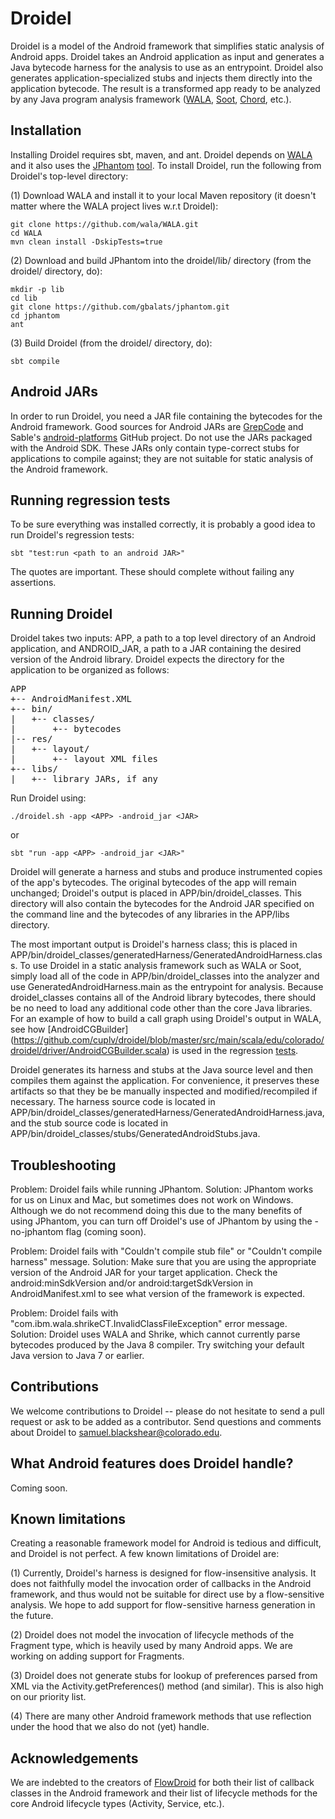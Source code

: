 Droidel
=======

Droidel is a model of the Android framework that simplifies static analysis of Android apps. Droidel takes an Android application as input and generates a Java bytecode harness for the analysis to use as an entrypoint. Droidel also generates application-specialized stubs and injects them directly into the application bytecode. The result is a transformed app ready to be analyzed by any Java program analysis framework ([WALA](http://wala.sourceforge.net/wiki/index.php/Main_Page), [Soot](http://www.sable.mcgill.ca/soot/), [Chord](http://pag.gatech.edu/chord), etc.).

Installation
------------
Installing Droidel requires sbt, maven, and ant. Droidel depends on [WALA](https://github.com/wala/WALA) and it also uses the [JPhantom](http://cgi.di.uoa.gr/~smaragd/jphantom-oopsla13.pdf) [tool](https://github.com/gbalats/jphantom). To install Droidel, run the following from Droidel's top-level directory:

(1) Download WALA and install it to your local Maven repository (it doesn't matter where the WALA project lives w.r.t Droidel):

    git clone https://github.com/wala/WALA.git
    cd WALA
    mvn clean install -DskipTests=true

(2) Download and build JPhantom into the droidel/lib/ directory (from the droidel/ directory, do): 

    mkdir -p lib
    cd lib
    git clone https://github.com/gbalats/jphantom.git
    cd jphantom
    ant

(3) Build Droidel (from the droidel/ directory, do):

    sbt compile


Android JARs
------------
In order to run Droidel, you need a JAR file containing the bytecodes for the Android framework. Good sources for Android JARs are [GrepCode](http://grepcode.com/project/repository.grepcode.com/java/ext/com.google.android/android/) and Sable's [android-platforms](https://github.com/Sable/android-platforms) GitHub project. Do not use the JARs packaged with the Android SDK. These JARs only contain type-correct stubs for applications to compile against; they are not suitable for static analysis of the Android framework.

Running regression tests
------------------------

To be sure everything was installed correctly, it is probably a good idea to run Droidel's regression tests:
   
	sbt "test:run <path to an android JAR>"

The quotes are important. These should complete without failing any assertions. 


Running Droidel
--------------

Droidel takes two inputs: APP, a path to a top level directory of an Android application, and ANDROID_JAR, a path to a JAR containing the desired version of the Android library. Droidel expects the directory for the application to be organized as follows:

<pre>
APP
+-- AndroidManifest.XML
+-- bin/
|   +-- classes/
|       +-- bytecodes
|-- res/
|   +-- layout/
|       +-- layout XML files
+-- libs/
|   +-- library JARs, if any
</pre>



Run Droidel using:

	./droidel.sh -app <APP> -android_jar <JAR>

or

	sbt "run -app <APP> -android_jar <JAR>"

Droidel will generate a harness and stubs and produce instrumented copies of the app's bytecodes. The original bytecodes of the app will remain unchanged; Droidel's output is placed in APP/bin/droidel_classes. This directory will also contain the bytecodes for the Android JAR specified on the command line and the bytecodes of any libraries in the APP/libs directory.

The most important output is Droidel's harness class; this is placed in APP/bin/droidel_classes/generatedHarness/GeneratedAndroidHarness.class. To use Droidel in a static analysis framework such as WALA or Soot, simply load all of the code in APP/bin/droidel_classes into the analyzer and use GeneratedAndroidHarness.main as the entrypoint for analysis. Because droidel_classes contains all of the Android library bytecodes, there should be no need to load any additional code other than the core Java libraries. For an example of how to build a call graph using Droidel's output in WALA, see how [AndroidCGBuilder] (https://github.com/cuplv/droidel/blob/master/src/main/scala/edu/colorado/droidel/driver/AndroidCGBuilder.scala) is used in the regression [tests](https://github.com/cuplv/droidel/blob/master/src/test/scala/Regression.scala).

Droidel generates its harness and stubs at the Java source level and then compiles them against the application. For convenience, it preserves these artifacts so that they be be manually inspected and modified/recompiled if necessary. The harness source code is located in APP/bin/droidel_classes/generatedHarness/GeneratedAndroidHarness.java, and the stub source code is located in APP/bin/droidel_classes/stubs/GeneratedAndroidStubs.java.

Troubleshooting
---------------
Problem: Droidel fails while running JPhantom.
Solution: JPhantom works for us on Linux and Mac, but sometimes does not work on Windows. Although we do not recommend doing this due to the many benefits of using JPhantom, you can turn off Droidel's use of JPhantom by using the -no-jphantom flag (coming soon).

Problem: Droidel fails with "Couldn't compile stub file" or "Couldn't compile harness" message. 
Solution: Make sure that you are using the appropriate version of the Android JAR for your target application. Check the android:minSdkVersion and/or android:targetSdkVersion in AndroidManifest.xml to see what version of the framework is expected.

Problem: Droidel fails with "com.ibm.wala.shrikeCT.InvalidClassFileException" error message.
Solution: Droidel uses WALA and Shrike, which cannot currently parse bytecodes produced by the Java 8 compiler. Try switching your default Java version to Java 7 or earlier.

Contributions
-------------
We welcome contributions to Droidel -- please do not hesitate to send a pull request or ask to be added as a contributor. Send questions and comments about Droidel to samuel.blackshear@colorado.edu.

What Android features does Droidel handle?
------------------------------------------
Coming soon.

Known limitations
-----------------
Creating a reasonable framework model for Android is tedious and difficult, and Droidel is not perfect. A few known limitations of Droidel are:

(1) Currently, Droidel's harness is designed for flow-insensitive analysis. It does not faithfully model the invocation order of callbacks in the Android framework, and thus would not be suitable for direct use by a flow-sensitive analysis. We hope to add support for flow-sensitive harness generation in the future.

(2) Droidel does not model the invocation of lifecycle methods of the Fragment type, which is heavily used by many Android apps. We are working on adding support for Fragments.

(3) Droidel does not generate stubs for lookup of preferences parsed from XML via the Activity.getPreferences() method (and similar). This is also high on our priority list.

(4) There are many other Android framework methods that use reflection under the hood that we also do not (yet) handle.

Acknowledgements
----------------
We are indebted to the creators of [FlowDroid](http://sseblog.ec-spride.de/tools/flowdroid/) for both their list of callback classes in the Android framework and their list of lifecycle methods for the core Android lifecycle types (Activity, Service, etc.).










